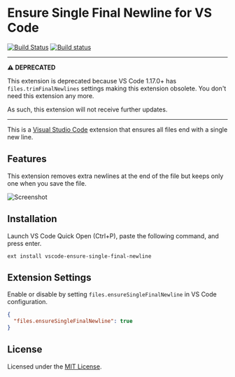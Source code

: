 # Ensure Single Final Newline for VS Code

[![Build Status](https://travis-ci.org/jmlntw/vscode-ensure-single-final-newline.svg?branch=master)](https://travis-ci.org/jmlntw/vscode-ensure-single-final-newline)
[![Build status](https://ci.appveyor.com/api/projects/status/088cb7nfu70mhv50/branch/master?svg=true)](https://ci.appveyor.com/project/jmlntw/vscode-ensure-single-final-newline/branch/master)

---

**⚠ DEPRECATED**

This extension is deprecated because VS Code 1.17.0+ has `files.trimFinalNewlines` settings making this extension obsolete. You don't need this extension any more.

As such, this extension will not receive further updates.

---

This is a [Visual Studio Code](https://code.visualstudio.com/) extension that ensures all files end with a single new line.

## Features

This extension removes extra newlines at the end of the file but keeps only one when you save the file.

![Screenshot](images/screenshot.gif)

## Installation

Launch VS Code Quick Open (Ctrl+P), paste the following command, and press enter.

```
ext install vscode-ensure-single-final-newline
```

## Extension Settings

Enable or disable by setting `files.ensureSingleFinalNewline` in VS Code configuration.

```json
{
  "files.ensureSingleFinalNewline": true
}
```

## License

Licensed under the [MIT License](LICENSE.md).
